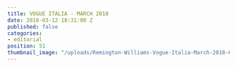 ```yaml
---
title: VOGUE ITALIA - MARCH 2018
date: 2018-03-12 18:31:00 Z
published: false
categories:
- editorial
position: 51
thumbnail_image: "/uploads/Remington-Williams-Vogue-Italia-March-2018-620x769.jpg"
---
```


